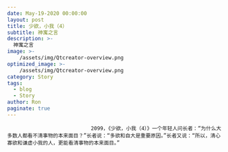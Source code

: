 ```yaml
---
date: May-19-2020 00:00:00
layout: post
title: 少欲，小我（4）
subtitle: 神寓之言
description: >-
  神寓之言
image: >-
    /assets/img/Qtcreator-overview.png
optimized_image: >-
    /assets/img/Qtcreator-overview.png
category: Story
tags:
  - blog
  - Story
author: Ron
paginate: true
---
```


							　　2099，《少欲，小我（4）》一个年轻人问长者：“为什么大多数人都看不清事物的本来面目？”长者说：“多欲和自大是重要原因。”长者又说：“所以，清心寡欲和谦虚小我的人，更能看清事物的本来面目。”
							
							
						